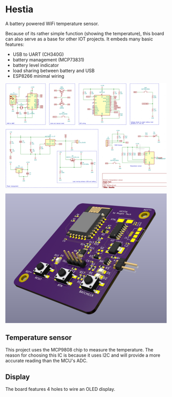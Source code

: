 # Hestia
A battery powered WiFi temperature sensor. 

Because of its rather simple function (showing the temperature), this board can also serve as a base for other IOT projects. It embeds many basic features:
- USB to UART (CH340G)
- battery management (MCP73831)
- battery level indicator
- load sharing between battery and USB
- ESP8266 minimal wiring

![](pictures/schematic.png)

![](pictures/3d.png)

## Temperature sensor
This project uses the MCP9808 chip to measure the temperature. The reason for choosing this IC is because it uses I2C and will provide a more accurate reading than the MCU's ADC.

## Display
The board features 4 holes to wire an OLED display. 
